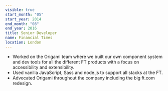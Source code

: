 ```yaml
---
visible: true
start_month: "05"
start_year: 2014
end_month: "08"
end_year: 2016
title: Senior Developer
name: Financial Times
location: London
---
```

- Worked on the Origami team where we built our own component system and dev tools for all the different FT products with a focus on accessibility and extensibility.
- Used vanilla JavaScript, Sass and node.js to support all stacks at the FT.
- Advocated Origami throughout the company including the big ft.com redesign.
